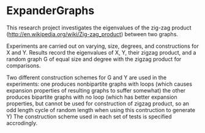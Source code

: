 # ExpanderGraphs

This research project investigates the eigenvalues of the zig-zag product (http://en.wikipedia.org/wiki/Zig-zag_product) between two graphs.

Experiments are carried out on varying, size, degrees, and constructions for X and Y.
Results record the eigenvalues of X, Y, their zigzag product, and a random graph G of equal size and degree with the zigzag product for comparisons.

Two different construction schemes for G and Y are used in the experiments:
one produces nonbipartite graphs with loops (which causes expansion properties of resulting graphs to suffer somewhat)
the other produces bipartite graphs with no loop (which has better expansion properties, but cannot be used for construction of zigzag product, so an odd length cycle of random length when using this contruction to generate Y)
The construction scheme used in each set of tests is specified accrodingly. 